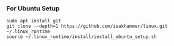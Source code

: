 ### For Ubuntu Setup

```
sudo apt install git
git clone --depth=1 https://github.com/isakhammer/linux.git ~/.linux_runtime
source ~/.linux_runtime/install/install_ubuntu_setup.sh
```
